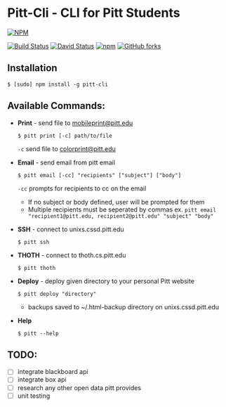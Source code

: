 # Pitt-Cli - CLI for Pitt Students

[![NPM](https://nodei.co/npm/pitt-cli.png?downloads=true&downloadRank=true&stars=true)](https://nodei.co/npm/pitt-cli/)

[![Build Status](https://travis-ci.org/djm158/pitt-cli.svg?branch=master)](https://travis-ci.org/djm158/pitt-cli)
[![David Status](https://david-dm.org/djm158/pitt-cli.svg)](https://david-dm.org/djm158/pitt-cli)
[![npm](https://img.shields.io/npm/dt/pitt-cli.svg)](https://www.npmjs.com/package/pitt-cli)
[![GitHub forks](https://img.shields.io/github/forks/djm158/pitt-cli.svg?label=Fork)](https://github.com/djm158/pitt-cli#fork-destination-box)


## Installation

```console
$ [sudo] npm install -g pitt-cli
```

## Available Commands:

- **Print** - send file to mobileprint@pitt.edu
  
  ```console
  $ pitt print [-c] path/to/file
  ```
  
  `-c` send file to colorprint@pitt.edu
  
- **Email** - send email from pitt email

  ```console
  $ pitt email [-cc] "recipients" ["subject"] ["body"]
  ```
  
  `-cc` prompts for recipients to cc on the email

  * If no subject or body defined, user will be prompted for them
  * Multiple recipients must be seperated by commas ex. `pitt email "recipient1@pitt.edu, recipient2@pitt.edu" "subject" "body"`

- **SSH** - connect to unixs.cssd.pitt.edu

  ```console
  $ pitt ssh
  ```
  
- **THOTH** - connect to thoth.cs.pitt.edu

  ```console
  $ pitt thoth
  ```

- **Deploy** - deploy given directory to your personal Pitt website

  ```console
  $ pitt deploy "directory"
  ```
  
    * backups saved to ~/.html-backup directory on unixs.cssd.pitt.edu
  
- **Help**

  ```console
  $ pitt --help
  ```


## TODO:
- [ ] integrate blackboard api
- [ ] integrate box api
- [ ] research any other open data pitt provides
- [ ] unit testing
